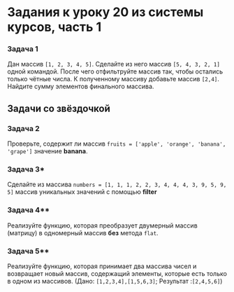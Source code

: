 # Задания к уроку 20 из системы курсов, часть 1

### Задача 1

Дан массив `[1, 2, 3, 4, 5]`. Сделайте из него массив `[5, 4, 3, 2, 1]` одной командой. После чего отфильтруйте массив так, чтобы остались только чётные числа. К полученному массиву добавьте массив `[2,4]`. Найдите сумму элементов финального массива.


## Задачи со звёздочкой
### Задача 2

Проверьте, содержит ли массив `fruits = ['apple', 'orange', 'banana', 'grape']` значение **banana**.

### Задача 3*

Сделайте из массива `numbers = [1, 1, 1, 2, 2, 3, 4, 4, 4, 3, 9, 5, 9, 5]` массив уникальных значений с помощью **filter**

### Задача 4**

Реализуйте функцию, которая преобразует двумерный массив (матрицу) в одномерный массив **без** метода `flat`.

### Задача 5**

Реализуйте функцию, которая принимает два массива чисел и возвращает новый массив, содержащий элементы, которые есть только в одном из массивов. (Дано: `[1,2,3,4],[1,5,6,3]`; Результат :`[2,4,5,6]`)